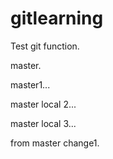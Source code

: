 gitlearning
===========

Test git function.

master.

master1...

master local 2...

master local 3...

from master change1.